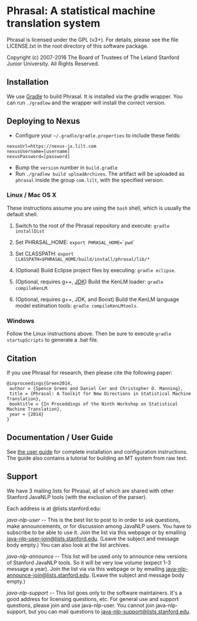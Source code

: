 # Phrasal: A statistical machine translation system

Phrasal is licensed under the GPL (v3+). For details, please see the file LICENSE.txt in the root directory of this software package.

Copyright (c) 2007-2016 The Board of Trustees of The Leland Stanford Junior University. All Rights Reserved.

## Installation

We use [Gradle](http://gradle.org) to build Phrasal. It is installed via
the gradle wrapper.  You can run `./gradlew` and the wrapper
will install the correct version.

## Deploying to Nexus

* Configure your `~/.gradle/gradle.properties` to include these fields:

```
nexusUrl=https://nexus-jx.lilt.com
nexusUsername=[username]
nexusPassword=[password]
```
* Bump the `version` number in `build.gradle`
* Run `./gradlew build uploadArchives`.  The artifact will be uploaded as `phrasal` inside the
  group `com.lilt`, with the specified version.

### Linux / Mac OS X

These instructions assume you are using the `bash` shell, which is
usually the default shell.

1. Switch to the root of the Phrasal repository and execute: `gradle installDist`

1. Set PHRASAL_HOME: ``export PHRASAL_HOME=`pwd` ``

1. Set CLASSPATH: `export CLASSPATH=$PHRASAL_HOME/build/install/phrasal/lib/*`

1. (Optional) Build Eclipse project files by executing: `gradle eclipse`.

1. (Optional, requires g++, [JDK](http://www.oracle.com/technetwork/java/javase/downloads/index.html)) Build the KenLM loader: `gradle compileKenLM`.

1. (Optional, requires g++, JDK, and Boost) Build the KenLM language model estimation tools: `gradle compileKenLMtools`.

### Windows

Follow the Linux instructions above. Then be sure to execute `gradle startupScripts` to generate a .bat file.

## Citation

If you use Phrasal for research, then please cite the following paper:

```
@inproceedings{Green2014,
 author = {Spence Green and Daniel Cer and Christopher D. Manning},
 title = {Phrasal: A Toolkit for New Directions in Statistical Machine Translation},
 booktitle = {In Proceddings of the Ninth Workshop on Statistical Machine Translation},
 year = {2014}
}
```

## Documentation / User Guide

See [the user guide](http://www-nlp.stanford.edu/wiki/Software/Phrasal) for complete installation and configuration instructions. The guide also contains a tutorial for building an MT system from raw text.

## Support

We have 3 mailing lists for Phrasal, all of which are shared with other Stanford JavaNLP
tools (with the exclusion of the parser). 

Each address is at @lists.stanford.edu:

*java-nlp-user* -- This is the best list to post to in order to ask questions, make
announcements, or for discussion among JavaNLP users. You have to subscribe to 
be able to use it. Join the list via this webpage or by emailing 
java-nlp-user-join@lists.stanford.edu. (Leave the subject and message body 
empty.) You can also look at the list archives.

*java-nlp-announce* -- This list will be used only to announce new versions of 
Stanford JavaNLP tools. So it will be very low volume (expect 1-3 message a 
year). Join the list via via this webpage or by emailing 
java-nlp-announce-join@lists.stanford.edu. (Leave the subject and message 
body empty.)

*java-nlp-support* -- This list goes only to the software maintainers. It's a good 
address for licensing questions, etc. For general use and support questions, 
please join and use java-nlp-user. You cannot join java-nlp-support, but you 
can mail questions to java-nlp-support@lists.stanford.edu.

